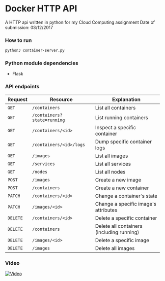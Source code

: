 # Docker HTTP API
A HTTP api written in python for my Cloud Computing assignment 
Date of submission: 03/12/2017  

### How to run
```bash
python3 container-server.py
```

### Python module dependencies
* Flask

### API endpoints
|Request  |Resource                             |Explanation                                    |
|---------|-------------------------------------|-----------------------------------------------|
|`GET`    |`/containers`                        |List all containers                            |
|`GET`    |`/containers?state=running`		      |List running containers                        |
|`GET`    |`/containers/<id>`	                  |Inspect a specific container                   |
|`GET`    |`/containers/<id>/logs`	            |Dump specific container logs                   |
|`GET`    |`/images`	                          |List all images                                |
|`GET`    |`/services`	                        |List all services                              |
|`GET`    |`/nodes`	                            |List all nodes                                 |
|`POST`   |`/images`	                          |Create a new image                             |
|`POST`   |`/containers`	                      |Create a new container                         |
|`PATCH`  |`/containers/<id>`	                  |Change a container's state                     |
|`PATCH`  |`/images/<id>`	                      |Change a specific image's attributes           |
|`DELETE` |`/containers/<id>`	                  |Delete a specific container                    |
|`DELETE` |`/containers`	                      |Delete all containers (including running)      |
|`DELETE` |`/images/<id>`	                      |Delete a specific image                        |
|`DELETE` |`/images`	                          |Delete all images                              |

### Video
[![Video](http://img.youtube.com/vi/ixmQ9d7WFaQ/0.jpg)](https://www.youtube.com/watch?v=ixmQ9d7WFaQ)
